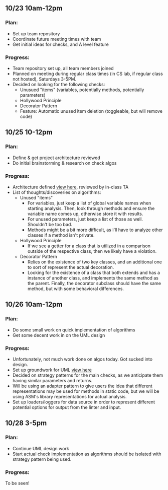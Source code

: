 ## 10/23 10am-12pm 
### Plan: 
- Set up team repository
- Coordinate future meeting times with team
- Get initial ideas for checks, and A level feature

### Progress:
- Team repository set up, all team members joined
- Planned on meeting during regular class times (in CS lab, if regular class not hosted), Saturdays 3-5PM.
- Decided on looking for the following checks:
    - Unusued "items" (variables, potentially methods, potentially parameters)
    - Hollywood Principle
    - Decorator Pattern
    - Feature: Automatic unused item deletion (toggleable, but will remove code)

## 10/25 10-12pm
### Plan:
- Define & get project architecture reviewed
- Do initial brainstorming & research on check algos

### Progress:
- Architecture defined [view here](https://github.com/rhit-csse374/project-202410-team10-202410/wiki/Architecture), reviewed by in-class TA
- List of thoughts/discoveries on algorithms:
    - Unused "items"
        - For variables, just keep a list of global variable names when starting analysis. Then, look through methods and ensure the variable name comes up, otherwise store it with results.
        - For unused parameters, just keep a list of those as well. Shouldn't be too bad.
        - Methods might be a bit more difficult, as I'll have to analyze other classes if a method isn't private. 
    - Hollywood Principle
        - If we see a getter for a class that is utilized in a comparison outside of the respective class, then we likely have a violation.
    - Decorator Pattern
        - Relies on the existence of two key classes, and an additional one to sort of represent the actual decoration.
        - Looking for the existence of a class that both extends and has a instance of another class, and implements the same method as the parent. Finally, the decorator subclass should have the same method, but with some behavioral differences.

## 10/26 10am-12pm
### Plan:
- Do some small work on quick implementation of algorithms 
- Get some decent work in on the UML design

### Progress:
- Unfortunately, not much work done on algos today. Got sucked into design.
- Set up groundwork for UML [view here](../design.puml)
- Decided on strategy patterns for the main checks, as we anticipate them having similar parameters and returns. 
- Will be using an adapter pattern to give users the idea that different representations may be used for methods in static code, but we will be using ASM's library representations for actual analysis.
- Set up loaders/loggers for data source in order to represent different potential options for output from the linter and input.

## 10/28 3-5pm
### Plan: 
- Continue UML design work
- Start actual check implementation as algorithms should be isolated with strategy pattern being used.

### Progress:
To be seen!
